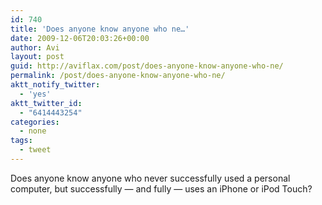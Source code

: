```yaml
---
id: 740
title: 'Does anyone know anyone who ne…'
date: 2009-12-06T20:03:26+00:00
author: Avi
layout: post
guid: http://aviflax.com/post/does-anyone-know-anyone-who-ne/
permalink: /post/does-anyone-know-anyone-who-ne/
aktt_notify_twitter:
  - 'yes'
aktt_twitter_id:
  - "6414443254"
categories:
  - none
tags:
  - tweet
---
```

Does anyone know anyone who never successfully used a personal computer, but successfully — and fully — uses an iPhone or iPod Touch?